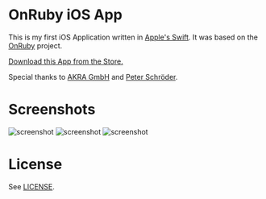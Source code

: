 # OnRuby iOS App
This is my first iOS Application written in [Apple's Swift](https://developer.apple.com/swift/). It was based on the [OnRuby](http://www.onruby.de/) project.

[Download this App from the Store.](https://itunes.apple.com/de/app/onruby/id922051309?mt=8&uo=4)

Special thanks to [AKRA GmbH](http://www.akra.de/) and [Peter Schröder](http://www.nofail.de/).

# Screenshots
![screenshot](http://cl.ly/image/2i0X2i362x1T/1.png)
![screenshot](http://cl.ly/image/342w0z2N2U34/2.png)
![screenshot](http://cl.ly/image/26192q3D1H37/3.png)

# License
See [LICENSE](LICENSE).
